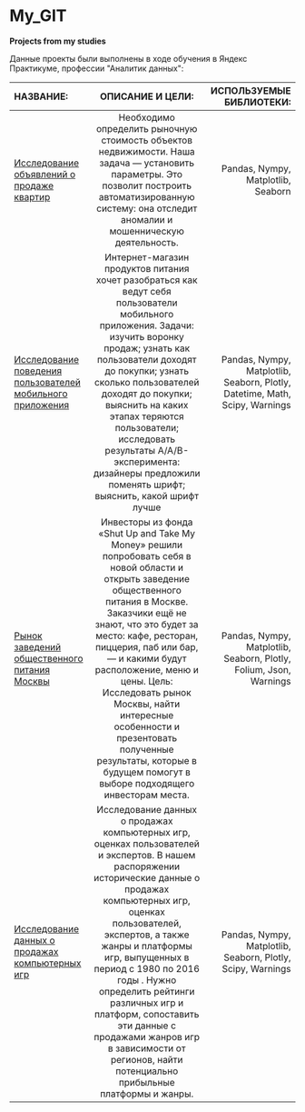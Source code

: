 
# My_GIT
__Projects from my studies__

Данные проекты были выполнены в ходе обучения в Яндекс Практикуме, профессии "Аналитик данных":

| НАЗВАНИЕ:             | ОПИСАНИЕ И ЦЕЛИ:                  | ИСПОЛЬЗУЕМЫЕ БИБЛИОТЕКИ:                     |
| :-------------------- | :---------------------: |---------------------------:|
| [Исследование объявлений о продаже квартир](https://github.com/Olyvin/My_GIT/blob/My_GIT/Недвижимость/Real_estate_git.ipynb) |Необходимо определить рыночную стоимость объектов недвижимости. Наша задача — установить параметры. Это позволит построить автоматизированную систему: она отследит аномалии и мошенническую деятельность. | Pandas, Nympy, Matplotlib, Seaborn |
| [Исследование поведения пользователей мобильного приложения](https://github.com/Olyvin/My_GIT/blob/My_GIT/Мобильное%20приложение/mob_app_users_actions_git.ipynb) |Интернет-магазин продуктов питания хочет разобраться как ведут себя пользователи мобильного приложения. Задачи: изучить воронку продаж; узнать как пользователи доходят до покупки; узнать сколько пользователей доходят до покупки; выяснить на каких этапах теряются пользователи; исследовать результаты А/А/В-эксперимента: дизайнеры предложили поменять шрифт; выяснить, какой шрифт лучше| Pandas, Nympy, Matplotlib, Seaborn, Plotly, Datetime, Math, Scipy, Warnings |
| [Рынок заведений общественного питания Москвы](https://github.com/Olyvin/My_GIT/blob/My_GIT/Заведения%20общественного%20питания%20Москвы/moscow_establisments_git.ipynb) |Инвесторы из фонда «Shut Up and Take My Money» решили попробовать себя в новой области и открыть заведение общественного питания в Москве. Заказчики ещё не знают, что это будет за место: кафе, ресторан, пиццерия, паб или бар, — и какими будут расположение, меню и цены. Цель: Исследовать рынок Москвы, найти интересные особенности и презентовать полученные результаты, которые в будущем помогут в выборе подходящего инвесторам места.| Pandas, Nympy, Matplotlib, Seaborn, Plotly, Folium, Json,  Warnings |
| [Исследование данных о продажах компьютерных игр](https://github.com/Olyvin/My_GIT/blob/My_GIT/Недвижимость/Real_estate_git.ipynb) |Исследование данных о продажах компьютерных игр, оценках пользователей и экспертов. В нашем распоряжении исторические данные о продажах компьютерных игр, оценках пользователей, экспертов, а также жанры и платформы игр, выпущенных в период с 1980 по 2016 годы . Нужно определить рейтинги различных игр и платформ, сопоставить эти данные с продажами жанров игр в зависимости от регионов, найти потенциально прибыльные платформы и жанры. | Pandas, Nympy, Matplotlib, Seaborn, Plotly, Scipy, Warnings |


